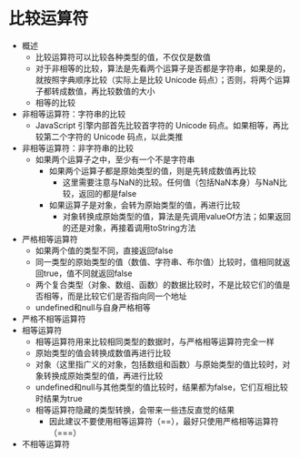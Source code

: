 # 比较运算符

+ 概述
  + 比较运算符可以比较各种类型的值，不仅仅是数值
  + 对于非相等的比较，算法是先看两个运算子是否都是字符串，如果是的，就按照字典顺序比较（实际上是比较 Unicode 码点）；否则，将两个运算子都转成数值，再比较数值的大小
  + 相等的比较
+ 非相等运算符：字符串的比较
  + JavaScript 引擎内部首先比较首字符的 Unicode 码点。如果相等，再比较第二个字符的 Unicode 码点，以此类推
+ 非相等运算符：非字符串的比较
  + 如果两个运算子之中，至少有一个不是字符串
    + 如果两个运算子都是原始类型的值，则是先转成数值再比较
      + 这里需要注意与NaN的比较。任何值（包括NaN本身）与NaN比较，返回的都是false
    + 如果运算子是对象，会转为原始类型的值，再进行比较
      + 对象转换成原始类型的值，算法是先调用valueOf方法；如果返回的还是对象，再接着调用toString方法
+ 严格相等运算符
  + 如果两个值的类型不同，直接返回false
  + 同一类型的原始类型的值（数值、字符串、布尔值）比较时，值相同就返回true，值不同就返回false
  + 两个复合类型（对象、数组、函数）的数据比较时，不是比较它们的值是否相等，而是比较它们是否指向同一个地址
  + undefined和null与自身严格相等
+ 严格不相等运算符
+ 相等运算符
  + 相等运算符用来比较相同类型的数据时，与严格相等运算符完全一样
  + 原始类型的值会转换成数值再进行比较
  + 对象（这里指广义的对象，包括数组和函数）与原始类型的值比较时，对象转换成原始类型的值，再进行比较
  + undefined和null与其他类型的值比较时，结果都为false，它们互相比较时结果为true
  + 相等运算符隐藏的类型转换，会带来一些违反直觉的结果
    + 因此建议不要使用相等运算符（==），最好只使用严格相等运算符（===）
+ 不相等运算符